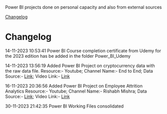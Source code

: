 Power BI projects done on personal capacity and also from external sources


[Changelog](#Changelog)












# Changelog

14-11-2023 10:53:41 Power BI Course completion certificate from Udemy for the 2023 edition has be added in the folder Power_BI_Udemy

14-11-2023 13:56:19 Added Power BI Project on cryptocurrency data with the raw data file. 
                    Resource:- Youtube; 
                    Channel Name:- End to End; Data Source:- [Link](https://www.kaggle.com/datasets/sudalairajkumar/cryptocurrencypricehistory); Video Link:- [Link](https://www.youtube.com/watch?v=-8676S8m91w)

16-11-2023 20:36:56 Added Power BI Project on Employee Attrition Analytics
                    Resource:- Youtube; 
                    Channel Name:- Rishabh Mishra; 
                    Data Source:- [Link](https://drive.google.com/drive/folders/18mQalCEyZypeV8TJeP3SME_R6qsCS2Og); 
                    Video Link:- [Link](https://www.youtube.com/watch?v=j4xlVLgsmNQ)

30-11-2023 21:42:35 Power BI Working Files consolidated

